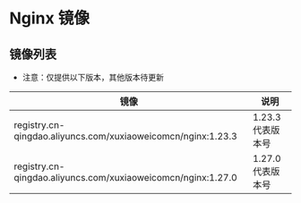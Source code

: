 # Nginx 镜像

## 镜像列表

- 注意：仅提供以下版本，其他版本待更新

| 镜像                                                           | 说明           |
|--------------------------------------------------------------|--------------|
| registry.cn-qingdao.aliyuncs.com/xuxiaoweicomcn/nginx:1.23.3 | 1.23.3 代表版本号 |
| registry.cn-qingdao.aliyuncs.com/xuxiaoweicomcn/nginx:1.27.0 | 1.27.0 代表版本号 |
